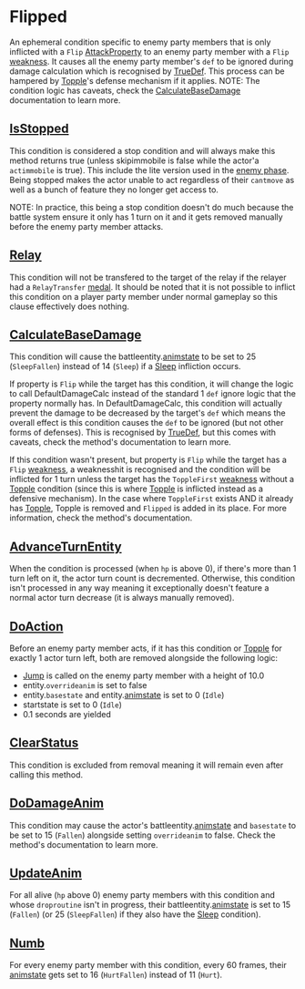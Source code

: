 # Flipped
An ephemeral condition specific to enemy party members that is only inflicted with a `Flip` [AttackProperty](../../Damage%20pipeline/AttackProperty.md) to an enemy party member with a `Flip` [weakness](../../Damage%20pipeline/AttackProperty.md). It causes all the enemy party member's `def` to be ignored during damage calculation which is recognised by [TrueDef](../../Visual%20rendering/RefreshEnemyHP.md). This process can be hampered by [Topple](Topple.md)'s defense mechanism if it applies. NOTE: The condition logic has caveats, check the [CalculateBaseDamage](../../Damage%20pipeline/CalculateBaseDamage.md) documentation to learn more.

## [IsStopped](../IsStopped.md)
This condition is considered a stop condition and will always make this method returns true (unless skipimmobile is false while the actor'a `actimmobile` is true). This include the lite version used in the [enemy phase](../../Battle%20flow/Main%20turn%20life%20cycle.md#enemies-phase). Being stopped makes the actor unable to act regardless of their `cantmove` as well as a bunch of feature they no longer get access to. 

NOTE: In practice, this being a stop condition doesn't do much because the battle system ensure it only has 1 turn on it and it gets removed manually before the enemy party member attacks.

## [Relay](../../Battle%20flow/Action%20coroutines/Relay.md)
This condition will not be transfered to the target of the relay if the relayer had a `RelayTransfer` [medal](../../../Enums%20and%20IDs/Medal.md). It should be noted that it is not possible to inflict this condition on a player party member under normal gameplay so this clause effectively does nothing.

## [CalculateBaseDamage](../../Damage%20pipeline/CalculateBaseDamage.md)
This condition will cause the battleentity.[animstate](../../../Entities/EntityControl/Animations/animstate.md) to be set to 25 (`SleepFallen`) instead of 14 (`Sleep`) if a [Sleep](Sleep.md) infliction occurs.

If property is `Flip` while the target has this condition, it will change the logic to call DefaultDamageCalc instead of the standard 1 `def` ignore logic that the property normally has. In DefaultDamageCalc, this condition will actually prevent the damage to be decreased by the target's `def` which means the overall effect is this condition causes the `def` to be ignored (but not other forms of defenses). This is recognised by [TrueDef](../../Visual%20rendering/RefreshEnemyHP.md#truedef), but this comes with caveats, check the method's documentation to learn more.

If this condition wasn't present, but property is `Flip` while the target has a `Flip` [weakness](../../Damage%20pipeline/AttackProperty.md), a weaknesshit is recognised and the condition will be inflicted for 1 turn unless the target has the `ToppleFirst` [weakness](../../Damage%20pipeline/AttackProperty.md) without a [Topple](Topple.md) condition (since this is where [Topple](Topple.md) is inflicted instead as a defensive mechanism). In the case where `ToppleFirst` exists AND it already has [Topple](Topple.md), Topple is removed and `Flipped` is added in its place. For more information, check the method's documentation.

## [AdvanceTurnEntity](../../Battle%20flow/Action%20coroutines/AdvanceMainTurn.md)
When the condition is processed (when `hp` is above 0), if there's more than 1 turn left on it, the actor turn count is decremented. Otherwise, this condition isn't processed in any way meaning it exceptionally doesn't feature a normal actor turn decrease (it is always manually removed).

## [DoAction](../../Battle%20flow/Action%20coroutines/DoAction.md)
Before an enemy party member acts, if it has this condition or [Topple](Topple.md) for exactly 1 actor turn left, both are removed alongside the following logic:

- [Jump](../../../Entities/EntityControl/EntityControl%20Methods.md#jump) is called on the enemy party member with a height of 10.0
- entity.`overrideanim` is set to false
- entity.`basestate` and entity.[animstate](../../../Entities/EntityControl/Animations/animstate.md) is set to 0 (`Idle`)
- startstate is set to 0 (`Idle`)
- 0.1 seconds are yielded

## [ClearStatus](../Conditions%20methods/ClearStatus.md)
This condition is excluded from removal meaning it will remain even after calling this method.

## [DoDamageAnim](../../Visual%20rendering/DoDamageAnim.md)
This condition may cause the actor's battleentity.[animstate](../../../Entities/EntityControl/Animations/animstate.md) and `basestate` to be set to 15 (`Fallen`) alongside setting `overrideanim` to false. Check the method's documentation to learn more.

## [UpdateAnim](../../Visual%20rendering/UpdateAnim.md)
For all alive (`hp` above 0) enemy party members with this condition and whose `droproutine` isn't in progress, their battleentity.[animstate](../../../Entities/EntityControl/Animations/animstate.md) is set to 15 (`Fallen`) (or 25 (`SleepFallen`) if they also have the [Sleep](Sleep.md) condition).

## [Numb](../../../Entities/EntityControl/EntityControl%20Methods.md#numb)
For every enemy party member  with this condition, every 60 frames, their [animstate](../../../Entities/EntityControl/Animations/animstate.md) gets set to 16 (`HurtFallen`) instead of 11 (`Hurt`).